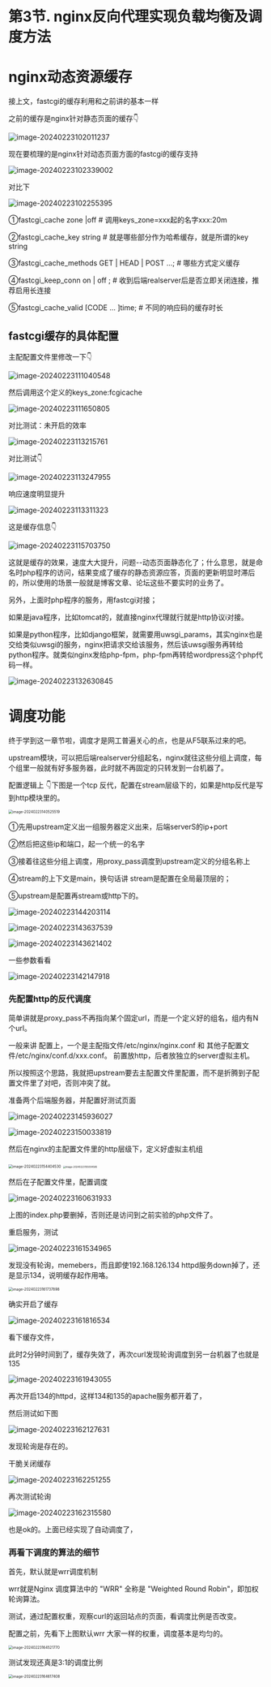 # 第3节. nginx反向代理实现负载均衡及调度方法

# nginx动态资源缓存

接上文，fastcgi的缓存利用和之前讲的基本一样

之前的缓存是nginx针对静态页面的缓存👇

![image-20240223102011237](3-nginx反向代理实现负载均衡及调度方法.assets/image-20240223102011237.png)

现在要梳理的是nginx针对动态页面方面的fastcgi的缓存支持

![image-20240223102339002](3-nginx反向代理实现负载均衡及调度方法.assets/image-20240223102339002.png)



对比下

![image-20240223102255395](3-nginx反向代理实现负载均衡及调度方法.assets/image-20240223102255395.png)

①fastcgi_cache zone |off     # 调用keys_zone=xxx起的名字xxx:20m 

②fastcgi_cache_key string  # 就是哪些部分作为哈希缓存，就是所谓的key string

③fastcgi_cache_methods GET | HEAD | POST ...;    # 哪些方式定义缓存

④fastcgi_keep_conn on | off ;   # 收到后端realserver后是否立即关闭连接，推荐启用长连接

⑤fastcgi_cache_valid [CODE ... ]time;  # 不同的响应码的缓存时长



## fastcgi缓存的具体配置



主配配置文件里修改一下👇

![image-20240223111040548](3-nginx反向代理实现负载均衡及调度方法.assets/image-20240223111040548.png)

然后调用这个定义的keys_zone:fcgicache

![image-20240223111650805](3-nginx反向代理实现负载均衡及调度方法.assets/image-20240223111650805.png)

对比测试：未开启的效率

![image-20240223113215761](3-nginx反向代理实现负载均衡及调度方法.assets/image-20240223113215761.png)

对比测试👇

![image-20240223113247955](3-nginx反向代理实现负载均衡及调度方法.assets/image-20240223113247955.png)

响应速度明显提升

![image-20240223113311323](3-nginx反向代理实现负载均衡及调度方法.assets/image-20240223113311323.png)



这是缓存信息👇

![image-20240223115703750](3-nginx反向代理实现负载均衡及调度方法.assets/image-20240223115703750.png)





这就是缓存的效果，速度大大提升，问题--动态页面静态化了；什么意思，就是命名时php程序的访问，结果变成了缓存的静态资源应答，页面的更新明显时滞后的，所以使用的场景一般就是博客文章、论坛这些不要实时的业务了。





另外，上面时php程序的服务，用fastcgi对接；

如果是java程序，比如tomcat的，就直接nginx代理就行就是http协议i对接。

如果是python程序，比如django框架，就需要用uwsgi_params，其实nginx也是交给类似uwsgi的服务，nginx把请求交给该服务，然后该uwsgi服务再转给python程序。就类似nginx发给php-fpm，php-fpm再转给wordpress这个php代码一样。

![image-20240223132630845](3-nginx反向代理实现负载均衡及调度方法.assets/image-20240223132630845.png)





# 调度功能

终于学到这一章节啦，调度才是网工普遍关心的点，也是从F5联系过来的吧。



upstream模块，可以把后端realserver分组起名，nginx就往这些分组上调度，每个组里一般就有好多服务器，此时就不再固定的只转发到一台机器了。



配置逻辑上 👇下图是一个tcp 反代，配置在stream层级下的，如果是http反代是写到http模块里的。

<img src="3-nginx反向代理实现负载均衡及调度方法.assets/image-20240223140525519.png" alt="image-20240223140525519" style="zoom:50%;" /> 

①先用upstream定义出一组服务器定义出来，后端serverS的ip+port

②然后把这些ip和端口，起一个统一的名字

③接着往这些分组上调度，用proxy_pass调度到upstream定义的分组名称上

④stream的上下文是main，换句话讲 stream是配置在全局最顶层的；

⑤upstream是配置再stream或http下的。

![image-20240223144203114](3-nginx反向代理实现负载均衡及调度方法.assets/image-20240223144203114.png)

![image-20240223143637539](3-nginx反向代理实现负载均衡及调度方法.assets/image-20240223143637539.png)

![image-20240223143621402](3-nginx反向代理实现负载均衡及调度方法.assets/image-20240223143621402.png)



一些参数看看

![image-20240223142147918](3-nginx反向代理实现负载均衡及调度方法.assets/image-20240223142147918.png)





### 先配置http的反代调度

简单讲就是proxy_pass不再指向某个固定url，而是一个定义好的组名，组内有N个url。



一般来讲 配置上，一个是主配指文件/etc/nginx/nginx.conf 和 其他子配置文件/etc/nginx/conf.d/xxx.conf。 前置放http，后者放独立的server虚拟主机。



所以按照这个思路，我就把upstream要去主配置文件里配置，而不是折腾到子配置文件里了对吧，否则冲突了就。



准备两个后端服务器，并配置好测试页面

![image-20240223145936027](3-nginx反向代理实现负载均衡及调度方法.assets/image-20240223145936027.png)

![image-20240223150033819](3-nginx反向代理实现负载均衡及调度方法.assets/image-20240223150033819.png)

然后在nginx的主配置文件里的http层级下，定义好虚拟主机组

<img src="3-nginx反向代理实现负载均衡及调度方法.assets/image-20240223154404530.png" alt="image-20240223154404530" style="zoom:50%;" />



<img src="3-nginx反向代理实现负载均衡及调度方法.assets/image-20240223155004585.png" alt="image-20240223155004585" style="zoom:33%;" />



然后在子配置文件里，配置调度

![image-20240223160631933](3-nginx反向代理实现负载均衡及调度方法.assets/image-20240223160631933.png)

上图的index.php要删掉，否则还是访问到之前实验的php文件了。

重启服务，测试

![image-20240223161534965](3-nginx反向代理实现负载均衡及调度方法.assets/image-20240223161534965.png)

发现没有轮询，memebers，而且即使192.168.126.134 httpd服务down掉了，还是显示134，说明缓存起作用咯。

<img src="3-nginx反向代理实现负载均衡及调度方法.assets/image-20240223161737898.png" alt="image-20240223161737898" style="zoom:50%;" />

确实开启了缓存

![image-20240223161816534](3-nginx反向代理实现负载均衡及调度方法.assets/image-20240223161816534.png)



看下缓存文件，



此时2分钟时间到了，缓存失效了，再次curl发现轮询调度到另一台机器了也就是135

![image-20240223161943055](3-nginx反向代理实现负载均衡及调度方法.assets/image-20240223161943055.png)

再次开启134的httpd，这样134和135的apache服务都开着了，

然后测试如下图

![image-20240223162127631](3-nginx反向代理实现负载均衡及调度方法.assets/image-20240223162127631.png)

发现轮询是存在的。



干脆关闭缓存

![image-20240223162251255](3-nginx反向代理实现负载均衡及调度方法.assets/image-20240223162251255.png)

再次测试轮询

![image-20240223162315580](3-nginx反向代理实现负载均衡及调度方法.assets/image-20240223162315580.png)

也是ok的。上面已经实现了自动调度了，



### 再看下调度的算法的细节

首先，默认就是wrr调度机制

wrr就是Nginx 调度算法中的 "WRR" 全称是 "Weighted Round Robin"，即加权轮询算法。

测试，通过配置权重，观察curl的返回站点的页面，看调度比例是否改变。

配置之前，先看下上图默认wrr 大家一样的权重，调度基本是均匀的。

<img src="3-nginx反向代理实现负载均衡及调度方法.assets/image-20240223164521770.png" alt="image-20240223164521770" style="zoom:50%;" />



测试发现还真是3:1的调度比例

<img src="3-nginx反向代理实现负载均衡及调度方法.assets/image-20240223164617408.png" alt="image-20240223164617408" style="zoom:50%;" />









